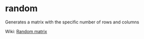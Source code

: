 # random
Generates a matrix with the specific number of rows and columns

Wiki: [Random matrix](https://en.wikipedia.org/wiki/Random_matrix)